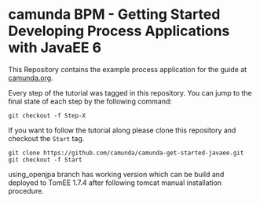 # camunda BPM - Getting Started Developing Process Applications with JavaEE 6

This Repository contains the example process application for the guide at [camunda.org](http://camunda.org/get-started/java-ee.html).

Every step of the tutorial was tagged in this repository. You can jump to the final state of each step
by the following command:

```
git checkout -f Step-X
```

If you want to follow the tutorial along please clone this repository and checkout the `Start` tag.

```
git clone https://github.com/camunda/camunda-get-started-javaee.git
git checkout -f Start
```

using_openjpa branch has working version which can be build and deployed to TomEE 1.7.4 after following tomcat manual installation procedure.
